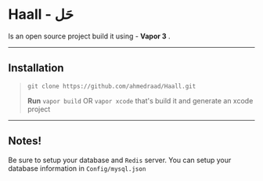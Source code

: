 Haall - حَل
===================


Is an open source project build it using - **Vapor 3** .

----------


Installation
-------------

> `git clone https://github.com/ahmedraad/Haall.git`
> 
> **Run** `vapor build` OR `vapor xcode` that's build it and generate an xcode project

----------

Notes!
------------
Be sure to setup your database and `Redis` server. 
You can setup your database information in `Config/mysql.json`
